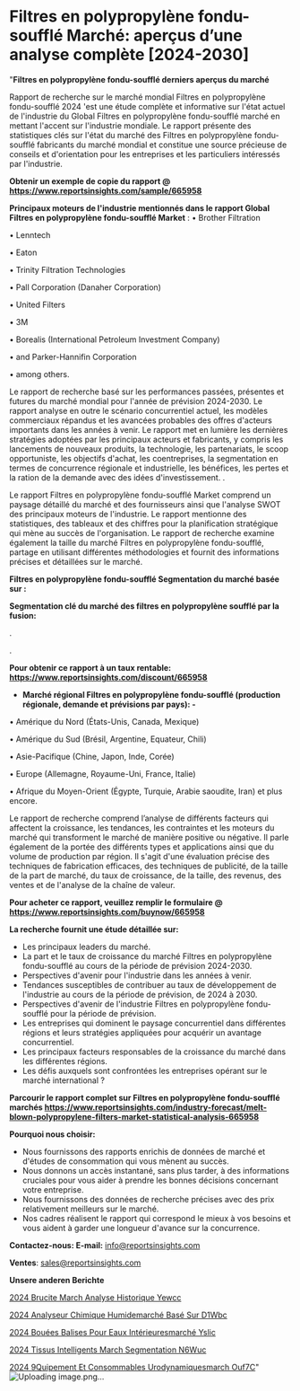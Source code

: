 # Filtres en polypropylène fondu-soufflé Marché: aperçus d’une analyse complète [2024-2030]

"<strong>Filtres en polypropylène fondu-soufflé derniers aperçus du marché</strong>

Rapport de recherche sur le marché mondial Filtres en polypropylène fondu-soufflé 2024 'est une étude complète et informative sur l'état actuel de l'industrie du Global Filtres en polypropylène fondu-soufflé marché en mettant l'accent sur l'industrie mondiale. Le rapport présente des statistiques clés sur l'état du marché des Filtres en polypropylène fondu-soufflé fabricants du marché mondial et constitue une source précieuse de conseils et d'orientation pour les entreprises et les particuliers intéressés par l'industrie.

<strong>Obtenir un exemple de copie du rapport @ <a href=https://www.reportsinsights.com/sample/665958>https://www.reportsinsights.com/sample/665958</a></strong>

<strong>Principaux moteurs de l'industrie mentionnés dans le rapport Global Filtres en polypropylène fondu-soufflé Market</strong> :
• Brother Filtration

• Lenntech

• Eaton

• Trinity Filtration Technologies

• Pall Corporation (Danaher Corporation)

• United Filters

• 3M

• Borealis (International Petroleum Investment Company)

• and Parker-Hannifin Corporation

• among others.

Le rapport de recherche basé sur les performances passées, présentes et futures du marché mondial pour l'année de prévision 2024-2030. Le rapport analyse en outre le scénario concurrentiel actuel, les modèles commerciaux répandus et les avancées probables des offres d'acteurs importants dans les années à venir. Le rapport met en lumière les dernières stratégies adoptées par les principaux acteurs et fabricants, y compris les lancements de nouveaux produits, la technologie, les partenariats, le scoop opportuniste, les objectifs d'achat, les coentreprises, la segmentation en termes de concurrence régionale et industrielle, les bénéfices, les pertes et la ration de la demande avec des idées d'investissement. .

Le rapport Filtres en polypropylène fondu-soufflé Market comprend un paysage détaillé du marché et des fournisseurs ainsi que l'analyse SWOT des principaux moteurs de l'industrie. Le rapport mentionne des statistiques, des tableaux et des chiffres pour la planification stratégique qui mène au succès de l'organisation. Le rapport de recherche examine également la taille du marché Filtres en polypropylène fondu-soufflé, partage en utilisant différentes méthodologies et fournit des informations précises et détaillées sur le marché.

<strong>Filtres en polypropylène fondu-soufflé Segmentation du marché basée sur :</strong>

<strong> Segmentation clé du marché des filtres en polypropylène soufflé par la fusion: </strong>

.

.

<strong>Pour obtenir ce rapport à un taux rentable: <a href=https://www.reportsinsights.com/discount/665958>https://www.reportsinsights.com/discount/665958</a></strong>
<ul>
  <li><strong>Marché régional Filtres en polypropylène fondu-soufflé (production régionale, demande et prévisions par pays): -</strong></li>
</ul>
• Amérique du Nord (États-Unis, Canada, Mexique)

• Amérique du Sud (Brésil, Argentine, Equateur, Chili)

• Asie-Pacifique (Chine, Japon, Inde, Corée)

• Europe (Allemagne, Royaume-Uni, France, Italie)

• Afrique du Moyen-Orient (Égypte, Turquie, Arabie saoudite, Iran) et plus encore.

Le rapport de recherche comprend l’analyse de différents facteurs qui affectent la croissance, les tendances, les contraintes et les moteurs du marché qui transforment le marché de manière positive ou négative. Il parle également de la portée des différents types et applications ainsi que du volume de production par région. Il s'agit d'une évaluation précise des techniques de fabrication efficaces, des techniques de publicité, de la taille de la part de marché, du taux de croissance, de la taille, des revenus, des ventes et de l'analyse de la chaîne de valeur.

<strong>Pour acheter ce rapport, veuillez remplir le formulaire @   <a href=https://www.reportsinsights.com/buynow/665958>https://www.reportsinsights.com/buynow/665958</a></strong>

<strong>La recherche fournit une étude détaillée sur:</strong>
<ul>
  <li>Les principaux leaders du marché.</li>
  <li>La part et le taux de croissance du marché Filtres en polypropylène fondu-soufflé au cours de la période de prévision 2024-2030.</li>
  <li>Perspectives d'avenir pour l'industrie dans les années à venir.</li>
  <li>Tendances susceptibles de contribuer au taux de développement de l'industrie au cours de la période de prévision, de 2024 à 2030.</li>
  <li>Perspectives d'avenir de l'industrie Filtres en polypropylène fondu-soufflé pour la période de prévision.</li>
  <li>Les entreprises qui dominent le paysage concurrentiel dans différentes régions et leurs stratégies appliquées pour acquérir un avantage concurrentiel.</li>
  <li>Les principaux facteurs responsables de la croissance du marché dans les différentes régions.</li>
  <li>Les défis auxquels sont confrontées les entreprises opérant sur le marché international ?</li>
</ul>

<strong>Parcourir le rapport complet sur Filtres en polypropylène fondu-soufflé marchés <a href=https://www.reportsinsights.com/industry-forecast/melt-blown-polypropylene-filters-market-statistical-analysis-665958>https://www.reportsinsights.com/industry-forecast/melt-blown-polypropylene-filters-market-statistical-analysis-665958</a></strong>

<strong>Pourquoi nous choisir:</strong>
<ul>
  <li>Nous fournissons des rapports enrichis de données de marché et d'études de consommation qui vous mènent au succès.</li>
  <li>Nous donnons un accès instantané, sans plus tarder, à des informations cruciales pour vous aider à prendre les bonnes décisions concernant votre entreprise.</li>
  <li>Nous fournissons des données de recherche précises avec des prix relativement meilleurs sur le marché.</li>
  <li>Nos cadres réalisent le rapport qui correspond le mieux à vos besoins et vous aident à garder une longueur d'avance sur la concurrence.</li>
</ul>
<strong>Contactez-nous:
</strong><strong>E-mail:</strong> <a href=mailto:info@reportsinsights.com>info@reportsinsights.com</a>

<strong>Ventes</strong>: <a href=mailto:sales@reportsinsights.com>sales@reportsinsights.com</a>

<strong>Unsere anderen Berichte</strong>

<a href=https://www.linkedin.com/pulse/2024-brucite-march%C3%A9-analyse-historique-yewcc/>2024 Brucite March Analyse Historique Yewcc</a>

<a href=https://www.linkedin.com/pulse/2024-analyseur-chimique-humidemarché-basé-sur-d1wbc/>2024 Analyseur Chimique Humidemarché Basé Sur D1Wbc</a>

<a href=https://www.linkedin.com/pulse/2024-bouées-balises-pour-eaux-intérieuresmarché-yslic/>2024 Bouées Balises Pour Eaux Intérieuresmarché Yslic</a>

<a href=https://www.linkedin.com/pulse/2024-tissus-intelligents-march%C3%A9-segmentation-n6wuc/>2024 Tissus Intelligents March Segmentation N6Wuc</a>

<a href=https://www.linkedin.com/pulse/2024-%C3%A9quipement-et-consommables-urodynamiquesmarch%C3%A9-ouf7c/>2024  9Quipement Et Consommables Urodynamiquesmarch Ouf7C</a>"
![Uploading image.png…]()
